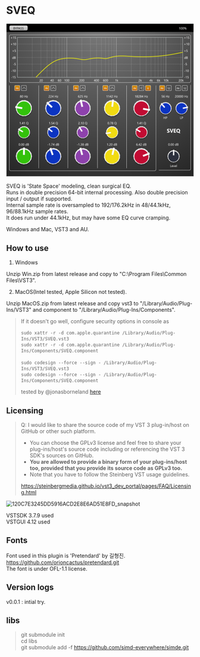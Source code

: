 # SVEQ  

<img src="https://raw.githubusercontent.com/Kiriki-liszt/SVEQ/main/screenshot.png"  width="600"/>  

SVEQ is 'State Space' modeling, clean surgical EQ.  
Runs in double precision 64-bit internal processing. Also double precision input / output if supported.  
Internal sample rate is oversampled to 192/176.2kHz in 48/44.1kHz, 96/88.1kHz sample rates.  
It does run under 44.1kHz, but may have some EQ curve cramping.  

Windows and Mac, VST3 and AU.  

## How to use  

1. Windows

Unzip Win.zip from latest release and copy to "C:\Program Files\Common Files\VST3".  

2. MacOS(Intel tested, Apple Silicon not tested).  

Unzip MacOS.zip from latest release and copy vst3 to "/Library/Audio/Plug-Ins/VST3" and component to "/Library/Audio/Plug-Ins/Components".  

> If it doesn't go well, configure security options in console as  
>  
> ``` console  
> sudo xattr -r -d com.apple.quarantine /Library/Audio/Plug-Ins/VST3/SVEQ.vst3  
> sudo xattr -r -d com.apple.quarantine /Library/Audio/Plug-Ins/Components/SVEQ.component
>
> sudo codesign --force --sign - /Library/Audio/Plug-Ins/VST3/SVEQ.vst3  
> sudo codesign --force --sign - /Library/Audio/Plug-Ins/Components/SVEQ.component
> ```  
>  
> tested by @jonasborneland [here](https://github.com/Kiriki-liszt/JS_Inflator_to_VST2_VST3/issues/12#issuecomment-1616671177)


## Licensing  

> Q: I would like to share the source code of my VST 3 plug-in/host on GitHub or other such platform.  
>
> * You can choose the GPLv3 license and feel free to share your plug-ins/host's source code including or referencing the VST 3 SDK's sources on GitHub.  
> * **You are allowed to provide a binary form of your plug-ins/host too, provided that you provide its source code as GPLv3 too.**  
> * Note that you have to follow the Steinberg VST usage guidelines.  
>  
> <https://steinbergmedia.github.io/vst3_dev_portal/pages/FAQ/Licensing.html>  

![120C7E3245DD5916ACD2E8E6AD51E8FD_snapshot](https://github.com/Kiriki-liszt/Sky_Blue_EQ4/assets/107096260/142e3c12-cd5f-415d-9b72-8b4f04419633)  

VSTSDK 3.7.9 used  
VSTGUI 4.12 used  

## Fonts  

Font used in this plugin is 'Pretendard' by 길형진.  
https://github.com/orioncactus/pretendard.git  
The font is under OFL-1.1 license.  

## Version logs

v0.0.1   : intial try.  

## libs  

> git submodule init  
> cd libs  
> git submodule add -f <https://github.com/simd-everywhere/simde.git>  
